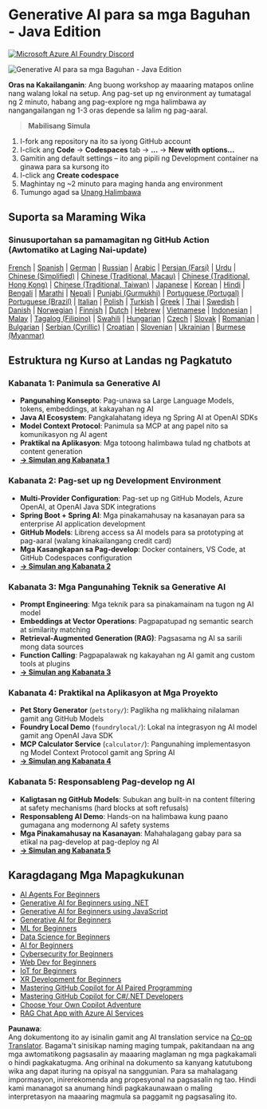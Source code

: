 <!--
CO_OP_TRANSLATOR_METADATA:
{
  "original_hash": "63b6426b88f6f56398ca3f1fbfc30889",
  "translation_date": "2025-07-29T15:59:30+00:00",
  "source_file": "README.md",
  "language_code": "tl"
}
-->
# Generative AI para sa mga Baguhan - Java Edition
[![Microsoft Azure AI Foundry Discord](https://dcbadge.limes.pink/api/server/ByRwuEEgH4)](https://discord.com/invite/ByRwuEEgH4)

![Generative AI para sa mga Baguhan - Java Edition](../../translated_images/beg-genai-series.8b48be9951cc574c25f8a3accba949bfd03c2f008e2c613283a1b47316fbee68.tl.png)

**Oras na Kakailanganin**: Ang buong workshop ay maaaring matapos online nang walang lokal na setup. Ang pag-set up ng environment ay tumatagal ng 2 minuto, habang ang pag-explore ng mga halimbawa ay nangangailangan ng 1-3 oras depende sa lalim ng pag-aaral.

> **Mabilisang Simula**

1. I-fork ang repository na ito sa iyong GitHub account
2. I-click ang **Code** → **Codespaces** tab → **...** → **New with options...**
3. Gamitin ang default settings – ito ang pipili ng Development container na ginawa para sa kursong ito
4. I-click ang **Create codespace**
5. Maghintay ng ~2 minuto para maging handa ang environment
6. Tumungo agad sa [Unang Halimbawa](./02-SetupDevEnvironment/README.md#step-2-create-a-github-personal-access-token)

## Suporta sa Maraming Wika

### Sinusuportahan sa pamamagitan ng GitHub Action (Awtomatiko at Laging Nai-update)

[French](../fr/README.md) | [Spanish](../es/README.md) | [German](../de/README.md) | [Russian](../ru/README.md) | [Arabic](../ar/README.md) | [Persian (Farsi)](../fa/README.md) | [Urdu](../ur/README.md) | [Chinese (Simplified)](../zh/README.md) | [Chinese (Traditional, Macau)](../mo/README.md) | [Chinese (Traditional, Hong Kong)](../hk/README.md) | [Chinese (Traditional, Taiwan)](../tw/README.md) | [Japanese](../ja/README.md) | [Korean](../ko/README.md) | [Hindi](../hi/README.md) | [Bengali](../bn/README.md) | [Marathi](../mr/README.md) | [Nepali](../ne/README.md) | [Punjabi (Gurmukhi)](../pa/README.md) | [Portuguese (Portugal)](../pt/README.md) | [Portuguese (Brazil)](../br/README.md) | [Italian](../it/README.md) | [Polish](../pl/README.md) | [Turkish](../tr/README.md) | [Greek](../el/README.md) | [Thai](../th/README.md) | [Swedish](../sv/README.md) | [Danish](../da/README.md) | [Norwegian](../no/README.md) | [Finnish](../fi/README.md) | [Dutch](../nl/README.md) | [Hebrew](../he/README.md) | [Vietnamese](../vi/README.md) | [Indonesian](../id/README.md) | [Malay](../ms/README.md) | [Tagalog (Filipino)](./README.md) | [Swahili](../sw/README.md) | [Hungarian](../hu/README.md) | [Czech](../cs/README.md) | [Slovak](../sk/README.md) | [Romanian](../ro/README.md) | [Bulgarian](../bg/README.md) | [Serbian (Cyrillic)](../sr/README.md) | [Croatian](../hr/README.md) | [Slovenian](../sl/README.md) | [Ukrainian](../uk/README.md) | [Burmese (Myanmar)](../my/README.md)

## Estruktura ng Kurso at Landas ng Pagkatuto

### **Kabanata 1: Panimula sa Generative AI**
- **Pangunahing Konsepto**: Pag-unawa sa Large Language Models, tokens, embeddings, at kakayahan ng AI
- **Java AI Ecosystem**: Pangkalahatang ideya ng Spring AI at OpenAI SDKs
- **Model Context Protocol**: Panimula sa MCP at ang papel nito sa komunikasyon ng AI agent
- **Praktikal na Aplikasyon**: Mga totoong halimbawa tulad ng chatbots at content generation
- **[→ Simulan ang Kabanata 1](./01-IntroToGenAI/README.md)**

### **Kabanata 2: Pag-set up ng Development Environment**
- **Multi-Provider Configuration**: Pag-set up ng GitHub Models, Azure OpenAI, at OpenAI Java SDK integrations
- **Spring Boot + Spring AI**: Mga pinakamahusay na kasanayan para sa enterprise AI application development
- **GitHub Models**: Libreng access sa AI models para sa prototyping at pag-aaral (walang kinakailangang credit card)
- **Mga Kasangkapan sa Pag-develop**: Docker containers, VS Code, at GitHub Codespaces configuration
- **[→ Simulan ang Kabanata 2](./02-SetupDevEnvironment/README.md)**

### **Kabanata 3: Mga Pangunahing Teknik sa Generative AI**
- **Prompt Engineering**: Mga teknik para sa pinakamainam na tugon ng AI model
- **Embeddings at Vector Operations**: Pagpapatupad ng semantic search at similarity matching
- **Retrieval-Augmented Generation (RAG)**: Pagsasama ng AI sa sarili mong data sources
- **Function Calling**: Pagpapalawak ng kakayahan ng AI gamit ang custom tools at plugins
- **[→ Simulan ang Kabanata 3](./03-CoreGenerativeAITechniques/README.md)**

### **Kabanata 4: Praktikal na Aplikasyon at Mga Proyekto**
- **Pet Story Generator** (`petstory/`): Paglikha ng malikhaing nilalaman gamit ang GitHub Models
- **Foundry Local Demo** (`foundrylocal/`): Lokal na integrasyon ng AI model gamit ang OpenAI Java SDK
- **MCP Calculator Service** (`calculator/`): Pangunahing implementasyon ng Model Context Protocol gamit ang Spring AI
- **[→ Simulan ang Kabanata 4](./04-PracticalSamples/README.md)**

### **Kabanata 5: Responsableng Pag-develop ng AI**
- **Kaligtasan ng GitHub Models**: Subukan ang built-in na content filtering at safety mechanisms (hard blocks at soft refusals)
- **Responsableng AI Demo**: Hands-on na halimbawa kung paano gumagana ang modernong AI safety systems
- **Mga Pinakamahusay na Kasanayan**: Mahahalagang gabay para sa etikal na pag-develop at pag-deploy ng AI
- **[→ Simulan ang Kabanata 5](./05-ResponsibleGenAI/README.md)**

## Karagdagang Mga Mapagkukunan

- [AI Agents For Beginners](https://github.com/microsoft/ai-agents-for-beginners)
- [Generative AI for Beginners using .NET](https://github.com/microsoft/Generative-AI-for-beginners-dotnet)
- [Generative AI for Beginners using JavaScript](https://github.com/microsoft/generative-ai-with-javascript)
- [Generative AI for Beginners](https://github.com/microsoft/generative-ai-for-beginners)
- [ML for Beginners](https://aka.ms/ml-beginners)
- [Data Science for Beginners](https://aka.ms/datascience-beginners)
- [AI for Beginners](https://aka.ms/ai-beginners)
- [Cybersecurity for Beginners](https://github.com/microsoft/Security-101)
- [Web Dev for Beginners](https://aka.ms/webdev-beginners)
- [IoT for Beginners](https://aka.ms/iot-beginners)
- [XR Development for Beginners](https://github.com/microsoft/xr-development-for-beginners)
- [Mastering GitHub Copilot for AI Paired Programming](https://aka.ms/GitHubCopilotAI)
- [Mastering GitHub Copilot for C#/.NET Developers](https://github.com/microsoft/mastering-github-copilot-for-dotnet-csharp-developers)
- [Choose Your Own Copilot Adventure](https://github.com/microsoft/CopilotAdventures)
- [RAG Chat App with Azure AI Services](https://github.com/Azure-Samples/azure-search-openai-demo-java)

**Paunawa**:  
Ang dokumentong ito ay isinalin gamit ang AI translation service na [Co-op Translator](https://github.com/Azure/co-op-translator). Bagama't sinisikap naming maging tumpak, pakitandaan na ang mga awtomatikong pagsasalin ay maaaring maglaman ng mga pagkakamali o hindi pagkakatugma. Ang orihinal na dokumento sa kanyang katutubong wika ang dapat ituring na opisyal na sanggunian. Para sa mahalagang impormasyon, inirerekomenda ang propesyonal na pagsasalin ng tao. Hindi kami mananagot sa anumang hindi pagkakaunawaan o maling interpretasyon na maaaring magmula sa paggamit ng pagsasaling ito.